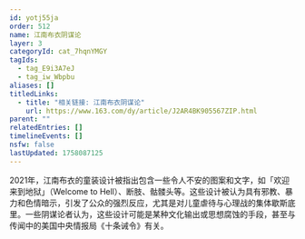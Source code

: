 ```yaml
---
id: yotj55ja
order: 512
name: 江南布衣阴谋论
layer: 3
categoryId: cat_7hqnYMGY
tagIds:
  - tag_E9i3A7eJ
  - tag_iw_Wbpbu
aliases: []
titledLinks:
  - title: "相关链接: 江南布衣阴谋论"
    url: https://www.163.com/dy/article/J2AR4BK905567ZIP.html
parent: ""
relatedEntries: []
timelineEvents: []
nsfw: false
lastUpdated: 1758087125
---
```


2021年，江南布衣的童装设计被指出包含一些令人不安的图案和文字，如「欢迎来到地狱」（Welcome to Hell）、断肢、骷髅头等。这些设计被认为具有邪教、暴力和色情暗示，引发了公众的强烈反应，尤其是对儿童虐待与心理战的集体歇斯底里。一些阴谋论者认为，这些设计可能是某种文化输出或思想腐蚀的手段，甚至与传闻中的美国中央情报局《十条诫令》有关。